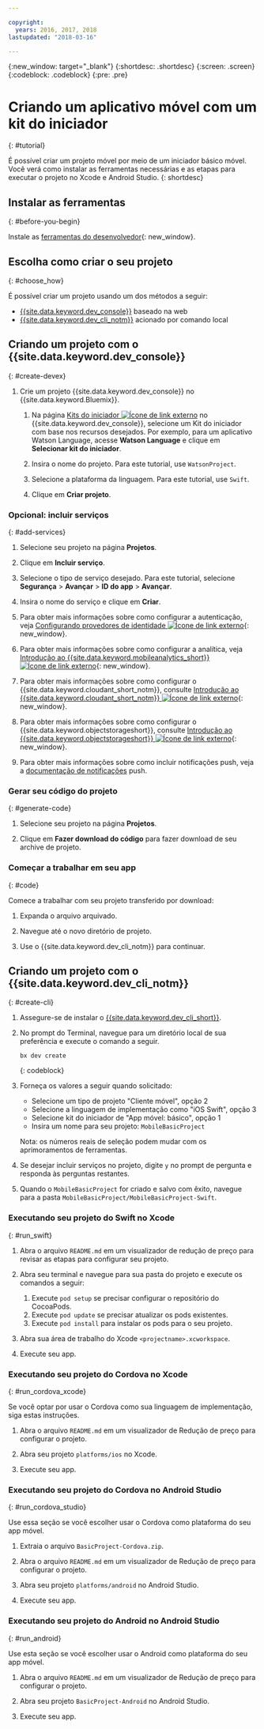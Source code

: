 ```yaml
---

copyright:
  years: 2016, 2017, 2018
lastupdated: "2018-03-16"

---
```


{:new_window: target="_blank"}
{:shortdesc: .shortdesc}
{:screen: .screen}
{:codeblock: .codeblock}
{:pre: .pre}

# Criando um aplicativo móvel com um kit do iniciador
{: #tutorial}

É possível criar um projeto móvel por meio de um iniciador básico móvel. Você verá como instalar as ferramentas necessárias e as etapas para executar o projeto no Xcode e Android Studio.
{: shortdesc}

## Instalar as ferramentas
{: #before-you-begin}

Instale as [ferramentas do desenvolvedor](/docs/cli/idt/index.html#add-cli){: new_window}.


## Escolha como criar o seu projeto
{: #choose_how}

É possível criar um projeto usando um dos métodos a seguir:
- [{{site.data.keyword.dev_console}}](#create-devex) baseado na web
- [{{site.data.keyword.dev_cli_notm}}](#create-cli) acionado por comando local


## Criando um projeto com o {{site.data.keyword.dev_console}}
{: #create-devex}

1. Crie um projeto {{site.data.keyword.dev_console}} no {{site.data.keyword.Bluemix}}.

    1. Na página [Kits do iniciador ![Ícone de link externo](../../icons/launch-glyph.svg "Ícone de link externo")](https://console.ng.bluemix.net/developer/appservice/starter-kits/) no {{site.data.keyword.dev_console}}, selecione um Kit do iniciador com base nos recursos desejados. Por exemplo, para um aplicativo Watson Language, acesse **Watson Language** e clique em **Selecionar kit do iniciador**.

    2. Insira o nome do projeto. Para este tutorial, use `WatsonProject`.   

    3. Selecione a plataforma da linguagem. Para este tutorial, use `Swift`.

    4. Clique em **Criar projeto**.

### Opcional: incluir serviços
{: #add-services}

1. Selecione seu projeto na página **Projetos**.

2. Clique em **Incluir serviço**.

3. Selecione o tipo de serviço desejado. Para este tutorial, selecione **Segurança** > **Avançar** > **ID do app** > **Avançar**.

4. Insira o nome do serviço e clique em **Criar**.

5. Para obter mais informações sobre como configurar a autenticação, veja [Configurando provedores de identidade ![Ícone de link externo](../../icons/launch-glyph.svg "Ícone de link externo")](/docs/services/appid/identity-providers.html){: new_window}.

6. Para obter mais informações sobre como configurar a analítica, veja [Introdução ao {{site.data.keyword.mobileanalytics_short}} ![Ícone de link externo](../../icons/launch-glyph.svg "Ícone de link externo")](/docs/services/mobileanalytics/index.html){: new_window}.

7. Para obter mais informações sobre como configurar o {{site.data.keyword.cloudant_short_notm}}, consulte
[Introdução ao {{site.data.keyword.cloudant_short_notm}} ![Ícone de link externo](../../icons/launch-glyph.svg "Ícone de link externo")](/docs/services/Cloudant/index.html){: new_window}.

8. Para obter mais informações sobre como configurar o {{site.data.keyword.objectstorageshort}}, consulte
[Introdução ao {{site.data.keyword.objectstorageshort}} ![Ícone de link externo](../../icons/launch-glyph.svg "Ícone de link externo")](/docs/services/ObjectStorage/index.html){: new_window}.

9. Para obter mais informações sobre como incluir notificações push, veja a [documentação de notificações](/docs/services/mobilepush/c_overview_push.html#overview-push) push.

### Gerar seu código do projeto
{: #generate-code}

1. Selecione seu projeto na página **Projetos**.

2. Clique em **Fazer download do código** para fazer download de seu archive de projeto.


### Começar a trabalhar em seu app
{: #code}

Comece a trabalhar com seu projeto transferido por download:

1. Expanda o arquivo arquivado.

2. Navegue até o novo diretório de projeto.

3. Use o {{site.data.keyword.dev_cli_notm}} para continuar.


## Criando um projeto com o {{site.data.keyword.dev_cli_notm}}
{: #create-cli}

1. Assegure-se de instalar o [{{site.data.keyword.dev_cli_short}}](/docs/cli/idt/index.html).

2. No prompt do Terminal, navegue para um diretório local de sua preferência e execute o comando a seguir.

	```
	bx dev create
	```
	{: codeblock}

3. Forneça os valores a seguir quando solicitado:

	* Selecione um tipo de projeto "Cliente móvel", opção 2
	* Selecione a linguagem de implementação como "iOS Swift", opção 3
	* Selecione kit do iniciador de "App móvel: básico", opção 1
	* Insira um nome para seu projeto: `MobileBasicProject`

    Nota: os números reais de seleção podem mudar com os aprimoramentos de ferramentas.

4. Se desejar incluir serviços no projeto, digite `y` no prompt de pergunta e responda às perguntas restantes.

5. Quando o `MobileBasicProject` for criado e salvo com êxito, navegue para a pasta `MobileBasicProject/MobileBasicProject-Swift`.

### Executando seu projeto do Swift no Xcode
{: #run_swift}

1. Abra o arquivo `README.md` em um visualizador de redução de preço para revisar as etapas para configurar seu projeto.

2. Abra seu terminal e navegue para sua pasta do projeto e execute os comandos a seguir:
    1. Execute `pod setup` se precisar configurar o repositório do CocoaPods.
    2. Execute `pod update` se precisar atualizar os pods existentes.
    3. Execute `pod install` para instalar os pods para o seu projeto.

3. Abra sua área de trabalho do Xcode `<projectname>.xcworkspace`.

4. Execute seu app.

### Executando seu projeto do Cordova no Xcode
{: #run_cordova_xcode}

Se você optar por usar o Cordova como sua linguagem de implementação, siga estas instruções.

1. Abra o arquivo `README.md` em um visualizador de Redução de preço para configurar o projeto.

2. Abra seu projeto `platforms/ios` no Xcode.

3. Execute seu app.


### Executando seu projeto do Cordova no Android Studio
{: #run_cordova_studio}

Use essa seção se você escolher usar o Cordova como plataforma do seu app móvel.

1. Extraia o arquivo `BasicProject-Cordova.zip`.

2. Abra o arquivo `README.md` em um visualizador de Redução de preço para configurar o projeto.

3. Abra seu projeto `platforms/android` no Android Studio.

4. Execute seu app.


### Executando seu projeto do Android no Android Studio
{: #run_android}

Use esta seção se você escolher usar o Android como plataforma do seu app móvel.

1. Abra o arquivo `README.md` em um visualizador de Redução de preço para configurar o projeto.

2. Abra seu projeto `BasicProject-Android` no Android Studio.

3. Execute seu app.

